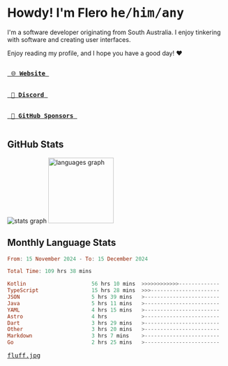 # Howdy! I'm Flero <kbd>he/him/any</kbd>

I'm a software developer originating from South Australia. I enjoy tinkering with software and creating user interfaces.

Enjoy reading my profile, and I hope you have a good day! :heart:

<a href="https://flero.dev/">
    <kbd>
        <br>
        &nbsp;🌐 <strong>Website</strong>&nbsp;
        <br>
        <br>
    </kbd>
</a>

<a href="https://discord.com/users/1059375676769189938">
    <kbd>
        <br>
        &nbsp;💬 <strong>Discord</strong>&nbsp;
        <br>
        <br>
    </kbd>
</a>

<a href="https://github.com/sponsors/flerouwu">
    <kbd>
        <br>
        &nbsp;🩷 <strong>GitHub Sponsors</strong>&nbsp;
        <br>
        <br>
    </kbd>
</a>

## GitHub Stats
<!-- <p> allows it to be shown side-by-side -->
<div>
  <img src="https://github-readme-stats.vercel.app/api?hide_title=true&hide_rank=false&show_icons=true&include_all_commits=true&count_private=true&disable_animations=true&theme=github_dark&locale=en&hide_border=true&username=flerouwu" alt="stats graph"  />
  <img src="https://github-readme-stats.vercel.app/api/top-langs?locale=en&hide_title=false&langs_count=5&theme=github_dark&hide_border=true&username=flerouwu&layout=compact" alt="languages graph" height="150"  />
</div>

## Monthly Language Stats

<!--START_SECTION:waka-->

```haskell
From: 15 November 2024 - To: 15 December 2024

Total Time: 109 hrs 38 mins

Kotlin                     56 hrs 10 mins  >>>>>>>>>>>>-------------   49.73 %
TypeScript                 15 hrs 28 mins  >>>----------------------   13.70 %
JSON                       5 hrs 39 mins   >------------------------   05.01 %
Java                       5 hrs 11 mins   >------------------------   04.59 %
YAML                       4 hrs 15 mins   >------------------------   03.77 %
Astro                      4 hrs           >------------------------   03.55 %
Dart                       3 hrs 29 mins   >------------------------   03.09 %
Other                      3 hrs 20 mins   >------------------------   02.96 %
Markdown                   3 hrs 7 mins    >------------------------   02.77 %
Go                         2 hrs 25 mins   >------------------------   02.15 %
```

<!--END_SECTION:waka-->

<a href="https://raw.githubusercontent.com/flerouwu/flerouwu/main/fluff.jpg">
  <kbd>fluff.jpg</kbd>
</a>
